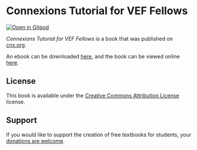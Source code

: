 # Connexions Tutorial for VEF Fellows

[![Open in Gitpod](https://gitpod.io/button/open-in-gitpod.svg)](https://gitpod.io/from-referrer/)

_Connexions Tutorial for VEF Fellows_ is a book that was published on [cnx.org](https://cnx.org/).

An ebook can be downloaded [here](https://github.com/cnx-user-books/cnxbook-connexions-tutorial-for-vef-fellows/releases/latest), and the book can be viewed online [here](https://github.com/cnx-user-books/cnxbook-connexions-tutorial-for-vef-fellows/releases/latest).

## License
This book is available under the [Creative Commons Attribution License](./LICENSE) license.

## Support
If you would like to support the creation of free textbooks for students, your [donations are welcome](https://riceconnect.rice.edu/donation/support-openstax-banner).

